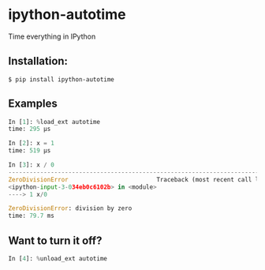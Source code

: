 # ipython-autotime
Time everything in IPython

## Installation:

```console
$ pip install ipython-autotime
```

## Examples

```python
In [1]: %load_ext autotime
time: 295 µs

In [2]: x = 1
time: 519 µs

In [3]: x / 0
---------------------------------------------------------------------------
ZeroDivisionError                         Traceback (most recent call last)
<ipython-input-3-034eb0c6102b> in <module>
----> 1 x/0

ZeroDivisionError: division by zero
time: 79.7 ms
```

## Want to turn it off?

```python
In [4]: %unload_ext autotime
```

